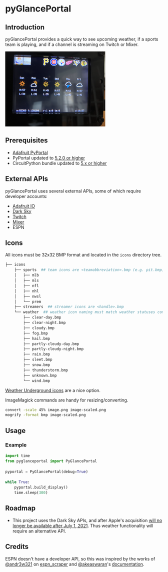 pyGlancePortal
==============

## Introduction
pyGlancePortal provides a quick way to see upcoming weather, if a sports team is playing, and if a channel is streaming on Twitch or Mixer.

![pyGlancePortal example](pyGlancePortal-example.png)

## Prerequisites
* [Adafruit PyPortal](https://www.adafruit.com/product/4116)
* PyPortal updated to [5.2.0 or higher](https://circuitpython.org/board/pyportal/)
* CircuitPython bundle updated to [5.x or higher](https://circuitpython.org/libraries)

## External APIs
pyGlancePortal uses several external APIs, some of which require developer accounts:
* [Adafruit IO](https://io.adafruit.com/)
* [Dark Sky](https://darksky.net/dev)
* [Twitch](https://dev.twitch.tv/)
* [Mixer](https://mixerdev.azurewebsites.net/)
* ESPN

## Icons
All icons must be 32x32 BMP format and located in the `icons` directory tree.

```bash
├── icons
    ├── sports  ## team icons are <teamabbreviation>.bmp (e.g. pit.bmp)
    │   ├── mlb
    │   ├── mls
    │   ├── nfl
    │   ├── nhl
    │   ├── nwsl
    │   └── prem
    ├── streamers  ## streamer icons are <handle>.bmp
    └── weather  ## weather icon naming must match weather statuses coming from Dark Sky
        ├── clear-day.bmp
        ├── clear-night.bmp
        ├── cloudy.bmp
        ├── fog.bmp
        ├── hail.bmp
        ├── partly-cloudy-day.bmp
        ├── partly-cloudy-night.bmp
        ├── rain.bmp
        ├── sleet.bmp
        ├── snow.bmp
        ├── thunderstorm.bmp
        ├── unknown.bmp
        └── wind.bmp
```
[Weather Underground icons](https://github.com/manifestinteractive/weather-underground-icons) are a nice option.

ImageMagick commands are handy for resizing/converting.
```bash
convert -scale 45% image.png image-scaled.png
mogrify -format bmp image-scaled.png
```

## Usage

### Example
```py
import time
from pyglanceportal import PyGlancePortal

pyportal = PyGlancePortal(debug=True)

while True:
    pyportal.build_display()
    time.sleep(300)
```

## Roadmap
* This project uses the Dark Sky APIs, and after Apple's acquisition [will no longer be available after July 1, 2021](https://blog.darksky.net/dark-sky-has-a-new-home/). Thus weather functionality will require an alternative API.

## Credits
ESPN doesn't have a developer API, so this was inspired by the works of [@andr3w321](https://github.com/andr3w321) on [espn_scraper](https://github.com/andr3w321/espn_scraper) and [@akeaswaran](https://github.com/akeaswaran)'s [documentation](https://gist.github.com/akeaswaran/b48b02f1c94f873c6655e7129910fc3b).